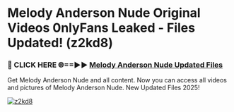 # Melody Anderson Nude Original Videos 0nlyFans Leaked - Files Updated! (z2kd8)

<h3>🔴 CLICK HERE 🌐==►► <a href="https://tinyurl.com/52m3yx9h" rel="nofollow">Melody Anderson Nude Updated Files</a></h3>

Get Melody Anderson Nude and all content. Now you can access all videos and pictures of Melody Anderson Nude. New Updated Files 2025!

[![z2kd8](https://i.imgur.com/TnHtlc8.gif)](https://tinyurl.com/52m3yx9h)
